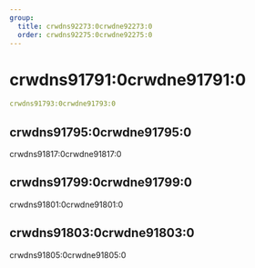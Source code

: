 ```yaml
---
group:
  title: crwdns92273:0crwdne92273:0
  order: crwdns92275:0crwdne92275:0
---
```


# crwdns91791:0crwdne91791:0

```yaml
crwdns91793:0crwdne91793:0
```

## crwdns91795:0crwdne91795:0
crwdns91817:0crwdne91817:0

## crwdns91799:0crwdne91799:0
crwdns91801:0crwdne91801:0

## crwdns91803:0crwdne91803:0
crwdns91805:0crwdne91805:0
